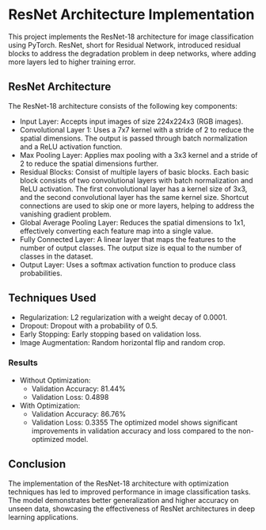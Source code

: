# ResNet Architecture Implementation
This project implements the ResNet-18 architecture for image classification using PyTorch. ResNet, short for Residual Network, introduced residual blocks to address the degradation problem in deep networks, where adding more layers led to higher training error.

## ResNet Architecture
The ResNet-18 architecture consists of the following key components:

- Input Layer: Accepts input images of size 224x224x3 (RGB images).
- Convolutional Layer 1: Uses a 7x7 kernel with a stride of 2 to reduce the spatial dimensions. The output is passed through batch normalization and a ReLU activation function.
- Max Pooling Layer: Applies max pooling with a 3x3 kernel and a stride of 2 to reduce the spatial dimensions further.
- Residual Blocks: Consist of multiple layers of basic blocks. Each basic block consists of two convolutional layers with batch normalization and ReLU activation. The first convolutional layer has a kernel size of 3x3, and the second convolutional layer has the same kernel size. Shortcut connections are used to skip one or more layers, helping to address the vanishing gradient problem.
- Global Average Pooling Layer: Reduces the spatial dimensions to 1x1, effectively converting each feature map into a single value.
- Fully Connected Layer: A linear layer that maps the features to the number of output classes. The output size is equal to the number of classes in the dataset.
- Output Layer: Uses a softmax activation function to produce class probabilities.

## Techniques Used
- Regularization: L2 regularization with a weight decay of 0.0001.
- Dropout: Dropout with a probability of 0.5.
- Early Stopping: Early stopping based on validation loss.
- Image Augmentation: Random horizontal flip and random crop.

### Results
- Without Optimization:
  - Validation Accuracy: 81.44%
  - Validation Loss: 0.4898
- With Optimization:
  - Validation Accuracy: 86.76%
  - Validation Loss: 0.3355
The optimized model shows significant improvements in validation accuracy and loss compared to the non-optimized model.

## Conclusion

The implementation of the ResNet-18 architecture with optimization techniques has led to improved performance in image classification tasks. The model demonstrates better generalization and higher accuracy on unseen data, showcasing the effectiveness of ResNet architectures in deep learning applications.

